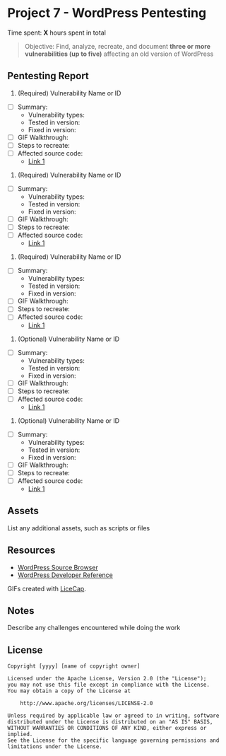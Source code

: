 # Project 7 - WordPress Pentesting

Time spent: **X** hours spent in total

> Objective: Find, analyze, recreate, and document **three or more vulnerabilities (up to five)** affecting an old version of WordPress

## Pentesting Report

1. (Required) Vulnerability Name or ID
  - [ ] Summary: 
    - Vulnerability types:
    - Tested in version:
    - Fixed in version: 
  - [ ] GIF Walkthrough: 
  - [ ] Steps to recreate: 
  - [ ] Affected source code:
    - [Link 1](https://core.trac.wordpress.org/browser/tags/version/src/source_file.php)
1. (Required) Vulnerability Name or ID
  - [ ] Summary: 
    - Vulnerability types:
    - Tested in version:
    - Fixed in version: 
  - [ ] GIF Walkthrough: 
  - [ ] Steps to recreate: 
  - [ ] Affected source code:
    - [Link 1](https://core.trac.wordpress.org/browser/tags/version/src/source_file.php)
1. (Required) Vulnerability Name or ID
  - [ ] Summary: 
    - Vulnerability types:
    - Tested in version:
    - Fixed in version: 
  - [ ] GIF Walkthrough: 
  - [ ] Steps to recreate: 
  - [ ] Affected source code:
    - [Link 1](https://core.trac.wordpress.org/browser/tags/version/src/source_file.php)
1. (Optional) Vulnerability Name or ID
  - [ ] Summary: 
    - Vulnerability types:
    - Tested in version:
    - Fixed in version: 
  - [ ] GIF Walkthrough: 
  - [ ] Steps to recreate: 
  - [ ] Affected source code:
    - [Link 1](https://core.trac.wordpress.org/browser/tags/version/src/source_file.php)
1. (Optional) Vulnerability Name or ID
  - [ ] Summary: 
    - Vulnerability types:
    - Tested in version:
    - Fixed in version: 
  - [ ] GIF Walkthrough: 
  - [ ] Steps to recreate: 
  - [ ] Affected source code:
    - [Link 1](https://core.trac.wordpress.org/browser/tags/version/src/source_file.php) 

## Assets

List any additional assets, such as scripts or files

## Resources

- [WordPress Source Browser](https://core.trac.wordpress.org/browser/)
- [WordPress Developer Reference](https://developer.wordpress.org/reference/)

GIFs created with [LiceCap](http://www.cockos.com/licecap/).

## Notes

Describe any challenges encountered while doing the work

## License

    Copyright [yyyy] [name of copyright owner]

    Licensed under the Apache License, Version 2.0 (the "License");
    you may not use this file except in compliance with the License.
    You may obtain a copy of the License at

        http://www.apache.org/licenses/LICENSE-2.0

    Unless required by applicable law or agreed to in writing, software
    distributed under the License is distributed on an "AS IS" BASIS,
    WITHOUT WARRANTIES OR CONDITIONS OF ANY KIND, either express or implied.
    See the License for the specific language governing permissions and
    limitations under the License.
